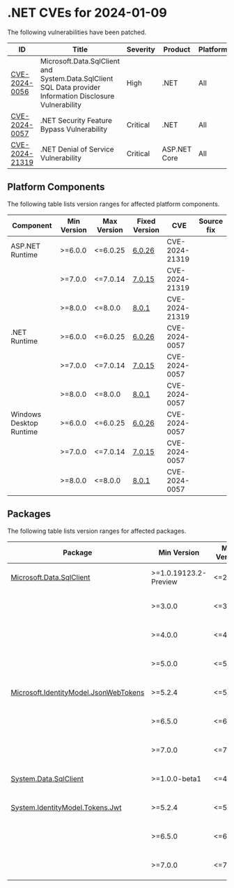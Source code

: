 # .NET CVEs for 2024-01-09

The following vulnerabilities have been patched.

| ID                               | Title                                      | Severity | Product | Platforms | CVSS                                                       |
| -------------------------------- | ------------------------------------------ | -------- | ------- | --------- | ---------------------------------------------------------- |
| [CVE-2024-0056][CVE-2024-0056]   | Microsoft.Data.SqlClient and System.Data.SqlClient SQL Data provider Information Disclosure Vulnerability | High | .NET | All | CVSS:3.1/AV:N/AC:L/PR:N/UI:N/S:U/C:H/I:N/A:N/E:U/RL:O/RC:C |
| [CVE-2024-0057][CVE-2024-0057]   | .NET Security Feature Bypass Vulnerability | Critical | .NET    | All       | CVSS:3.1/AV:N/AC:L/PR:L/UI:N/S:U/C:H/I:H/A:H/E:P/RL:O/RC:C |
| [CVE-2024-21319][CVE-2024-21319] | .NET Denial of Service Vulnerability       | Critical | ASP.NET Core | All  | CVSS:3.1/AV:N/AC:L/PR:N/UI:N/S:C/C:N/I:N/A:H/E:U/RL:O/RC:C |


## Platform Components

The following table lists version ranges for affected platform components.

| Component | Min Version | Max Version | Fixed Version                                                                         | CVE            | Source fix |
| --------- | ----------- | ----------- | ------------------------------------------------------------------------------------- | -------------- | ---------- |
| ASP.NET Runtime | >=6.0.0 | <=6.0.25  | [6.0.26](https://github.com/dotnet/core/blob/main/release-notes/6.0/6.0.26/6.0.26.md) | CVE-2024-21319 |            |
|           | >=7.0.0     | <=7.0.14    | [7.0.15](https://github.com/dotnet/core/blob/main/release-notes/7.0/7.0.15/7.0.15.md) | CVE-2024-21319 |            |
|           | >=8.0.0     | <=8.0.0     | [8.0.1](https://github.com/dotnet/core/blob/main/release-notes/8.0/8.0.1/8.0.1.md)    | CVE-2024-21319 |            |
| .NET Runtime | >=6.0.0  | <=6.0.25    | [6.0.26](https://github.com/dotnet/core/blob/main/release-notes/6.0/6.0.26/6.0.26.md) | CVE-2024-0057  |            |
|           | >=7.0.0     | <=7.0.14    | [7.0.15](https://github.com/dotnet/core/blob/main/release-notes/7.0/7.0.15/7.0.15.md) | CVE-2024-0057  |            |
|           | >=8.0.0     | <=8.0.0     | [8.0.1](https://github.com/dotnet/core/blob/main/release-notes/8.0/8.0.1/8.0.1.md)    | CVE-2024-0057  |            |
| Windows Desktop Runtime | >=6.0.0 | <=6.0.25 | [6.0.26](https://github.com/dotnet/core/blob/main/release-notes/6.0/6.0.26/6.0.26.md) | CVE-2024-0057 |      |
|           | >=7.0.0     | <=7.0.14    | [7.0.15](https://github.com/dotnet/core/blob/main/release-notes/7.0/7.0.15/7.0.15.md) | CVE-2024-0057  |            |
|           | >=8.0.0     | <=8.0.0     | [8.0.1](https://github.com/dotnet/core/blob/main/release-notes/8.0/8.0.1/8.0.1.md)    | CVE-2024-0057  |            |


## Packages

The following table lists version ranges for affected packages.

| Package | Min Version | Max Version | Fixed Version                                                                         | CVE            | Source fix |
| ------- | ----------- | ----------- | ------------------------------------------------------------------------------------- | -------------- | ---------- |
| [Microsoft.Data.SqlClient][Microsoft.Data.SqlClient] | >=1.0.19123.2-Preview | <=2.1.6 | [2.17](https://www.nuget.org/packages/Microsoft.Data.SqlClient/2.17) | CVE-2024-0056 |  |
|         | >=3.0.0     | <=3.1.4     | [3.1.5](https://www.nuget.org/packages/Microsoft.Data.SqlClient/3.1.5)                | CVE-2024-0056  |            |
|         | >=4.0.0     | <=4.0.4     | [4.0.5](https://www.nuget.org/packages/Microsoft.Data.SqlClient/4.0.5)                | CVE-2024-0056  |            |
|         | >=5.0.0     | <=5.1.2     | [5.1.3](https://www.nuget.org/packages/Microsoft.Data.SqlClient/5.1.3)                | CVE-2024-0056  |            |
| [Microsoft.IdentityModel.JsonWebTokens][Microsoft.IdentityModel.JsonWebTokens] | >=5.2.4 | <=5.6.0 | [5.7.0](https://www.nuget.org/packages/Microsoft.IdentityModel.JsonWebTokens/5.7.0) | CVE-2024-21319 |  |
|         | >=6.5.0     | <=6.33.0    | [6.34.0](https://www.nuget.org/packages/Microsoft.IdentityModel.JsonWebTokens/6.34.0) | CVE-2024-21319 |            |
|         | >=7.0.0     | <=7.0.3     | [7.1.2](https://www.nuget.org/packages/Microsoft.IdentityModel.JsonWebTokens/7.1.2)   | CVE-2024-21319 |            |
| [System.Data.SqlClient][System.Data.SqlClient] | >=1.0.0-beta1 | <=4.8.5 | [4.8.6](https://www.nuget.org/packages/System.Data.SqlClient/4.8.6) | CVE-2024-0056 |  |
| [System.IdentityModel.Tokens.Jwt][System.IdentityModel.Tokens.Jwt] | >=5.2.4 | <=5.6.0 | [5.7.0](https://www.nuget.org/packages/System.IdentityModel.Tokens.Jwt/5.7.0) | CVE-2024-21319 |  |
|         | >=6.5.0     | <=6.33.0    | [6.34.0](https://www.nuget.org/packages/System.IdentityModel.Tokens.Jwt/6.34.0)       | CVE-2024-21319 |            |
|         | >=7.0.0     | <=7.0.3     | [7.1.2](https://www.nuget.org/packages/System.IdentityModel.Tokens.Jwt/7.1.2)         | CVE-2024-21319 |            |



[CVE-2024-0056]: https://github.com/dotnet/announcements/issues/292
[CVE-2024-0057]: https://github.com/dotnet/announcements/issues/291
[CVE-2024-21319]: https://github.com/dotnet/announcements/issues/290
[Microsoft.Data.SqlClient]: https://www.nuget.org/packages/Microsoft.Data.SqlClient
[Microsoft.IdentityModel.JsonWebTokens]: https://www.nuget.org/packages/Microsoft.IdentityModel.JsonWebTokens
[System.Data.SqlClient]: https://www.nuget.org/packages/System.Data.SqlClient
[System.IdentityModel.Tokens.Jwt]: https://www.nuget.org/packages/System.IdentityModel.Tokens.Jwt
